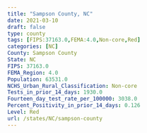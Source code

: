 ```yaml
---
title: "Sampson County, NC"
date: 2021-03-10
draft: false
type: county
tags: [FIPS:37163.0,FEMA:4.0,Non-core,Red]
categories: [NC]
County: Sampson County
State: NC
FIPS: 37163.0
FEMA_Region: 4.0
Population: 63531.0
NCHS_Urban_Rural_Classification: Non-core
Tests_in_prior_14_days: 1930.0
Fourteen_day_test_rate_per_100000: 3038.0
Percent_Positivity_in_prior_14_days: 0.126
Level: Red
url: /states/NC/sampson-county
---
```



